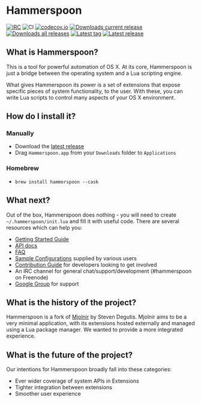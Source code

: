 # Hammerspoon
[![IRC](https://img.shields.io/badge/IRC-%23hammerspoon-1e72ff.svg?style=flat)](https://www.irccloud.com/invite?channel=%23hammerspoon&amp;hostname=irc.freenode.net&amp;port=6697&amp;ssl=1)
![CI](https://github.com/Hammerspoon/hammerspoon/workflows/CI/badge.svg)
[![codecov.io](https://codecov.io/github/Hammerspoon/hammerspoon/coverage.svg?branch=master)](https://codecov.io/github/Hammerspoon/hammerspoon?branch=master)
[![Downloads current release](https://img.shields.io/github/downloads/Hammerspoon/hammerspoon/latest/total.svg)](https://github.com/Hammerspoon/hammerspoon/releases)
[![Downloads all releases](https://img.shields.io/github/downloads/Hammerspoon/hammerspoon/total.svg?maxAge=2592000)](https://github.com/Hammerspoon/hammerspoon/releases)
[![Latest tag](https://img.shields.io/github/tag/Hammerspoon/hammerspoon.svg)](https://github.com/Hammerspoon/hammerspoon/tags)
[![Latest release](https://img.shields.io/github/release/Hammerspoon/hammerspoon.svg)](https://github.com/Hammerspoon/hammerspoon/releases/latest)

## What is Hammerspoon?

This is a tool for powerful automation of OS X. At its core, Hammerspoon is just a bridge between the operating system and a Lua scripting engine.

What gives Hammerspoon its power is a set of extensions that expose specific pieces of system functionality, to the user. With these, you can write Lua scripts to control many aspects of your OS X environment.

## How do I install it?

### Manually
 * Download the [latest release](https://github.com/Hammerspoon/hammerspoon/releases/latest)
 * Drag `Hammerspoon.app` from your `Downloads` folder to `Applications`

### Homebrew
  * `brew install hammerspoon --cask`

## What next?

Out of the box, Hammerspoon does nothing - you will need to create `~/.hammerspoon/init.lua` and fill it with useful code. There are several resources which can help you:
 * [Getting Started Guide](https://www.hammerspoon.org/go/)
 * [API docs](https://www.hammerspoon.org/docs/)
 * [FAQ](https://www.hammerspoon.org/faq/)
 * [Sample Configurations](https://github.com/Hammerspoon/hammerspoon/wiki/Sample-Configurations) supplied by various users
 * [Contribution Guide](https://github.com/Hammerspoon/hammerspoon/blob/master/CONTRIBUTING.md) for developers looking to get involved
 * An IRC channel for general chat/support/development (#hammerspoon on Freenode)
 * [Google Group](https://groups.google.com/forum/#!forum/hammerspoon/) for support

## What is the history of the project?

Hammerspoon is a fork of [Mjolnir](https://github.com/sdegutis/mjolnir) by Steven Degutis. Mjolnir aims to be a very minimal application, with its extensions hosted externally and managed using a Lua package manager. We wanted to provide a more integrated experience.

## What is the future of the project?

Our intentions for Hammerspoon broadly fall into these categories:
 * Ever wider coverage of system APIs in Extensions
 * Tighter integration between extensions
 * Smoother user experience
